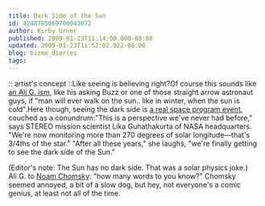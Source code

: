 ```yaml
---
title: Dark Side of the Sun
id: 4248785069700043072
author: Kirby Urner
published: 2009-01-23T11:14:00.000-08:00
updated: 2009-01-23T11:52:02.022-08:00
blog: bizmo_diaries
tags: 
---
```


[](https://blogger.googleusercontent.com/img/b/R29vZ2xl/AVvXsEgK1jUI1LskN7otu4-DyOTM8BbK6XDB5EwSfFjUVjIMka0RkN0kk1JnmKfmp6Xi1PSmBOjj6X9mpB05-CraDFD_vxEbrk-2IJdZT2QJ69_HlKGlgMJzHVB6JCnrTxyiE7RGZjMb/s1600-h/dark_side.jpg):: artist's concept ::Like seeing is believing right?Of course this sounds like [an Ali G. ism](http://controlroom.blogspot.com/2007/07/sunday-in-vilnius.html), like his asking Buzz or one of those straight arrow astronaut guys, if "man will ever walk on the sun.. like in winter, when the sun is cold".Here though, seeing the dark side is [a real space program event](http://science.nasa.gov/headlines/y2009/23jan_darkside.htm?list760659), couched as a conundrum:"This                      is a perspective we've never had before," says STEREO                      mission scientist Lika Guhathakurta of NASA headquarters.                      "We're now monitoring more than 270 degrees of solar                      longitude—that's 3/4ths of the star." 
"After                      all these years," she laughs, "we're finally getting                      to see the dark side of the Sun."

(Editor's                      note: The Sun has no dark side. That was a solar physics joke.)                      
Ali G. to [Noam Chomsky](http://www.grunch.net/synergetics/makeover1.html):  "how many words to you know?"  Chomsky seemed annoyed, a bit of a slow dog, but hey, not everyone's a comic genius, at least not all of the time.